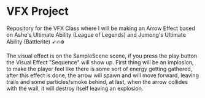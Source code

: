 # VFX Project
 Repository for the VFX Class where I will be making an Arrow Effect based on Ashe's Ultimate Ability (League of Legends) and Jumong's Ultimate Ability (Battlerite) ➶🔥❄️

 The visual effect is on the SampleScene scene, if you press the play button the Visual Effect "Sequence" will show up. First thing will be an implosion, to make the player feel like there is some sort of energy getting gathered, after this effect is done, the arrow will spawn and will move forward, leaving trails and some particles/smoke behind, at last, when the arrow collides with the wall, it will destroy itself leaving an explosion.
